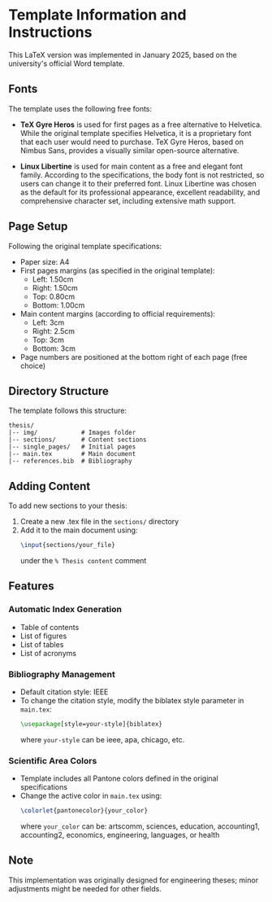 # Template Information and Instructions

This LaTeX version was implemented in January 2025, based on the university's official Word template.

## Fonts

The template uses the following free fonts:

* **TeX Gyre Heros** is used for first pages as a free alternative to Helvetica. While the original template specifies Helvetica, it is a proprietary font that each user would need to purchase. TeX Gyre Heros, based on Nimbus Sans, provides a visually similar open-source alternative.

* **Linux Libertine** is used for main content as a free and elegant font family. According to the specifications, the body font is not restricted, so users can change it to their preferred font. Linux Libertine was chosen as the default for its professional appearance, excellent readability, and comprehensive character set, including extensive math support.

## Page Setup

Following the original template specifications:

* Paper size: A4
* First pages margins (as specified in the original template):
  * Left: 1.50cm
  * Right: 1.50cm
  * Top: 0.80cm
  * Bottom: 1.00cm
* Main content margins (according to official requirements):
  * Left: 3cm
  * Right: 2.5cm
  * Top: 3cm
  * Bottom: 3cm
* Page numbers are positioned at the bottom right of each page (free choice)

## Directory Structure

The template follows this structure:

```
thesis/
|-- img/            # Images folder
|-- sections/       # Content sections
|-- single_pages/   # Initial pages
|-- main.tex        # Main document
|-- references.bib  # Bibliography
```

## Adding Content

To add new sections to your thesis:

1. Create a new .tex file in the `sections/` directory
2. Add it to the main document using:
   ```tex
   \input{sections/your_file}
   ```
   under the `% Thesis content` comment

## Features

### Automatic Index Generation

* Table of contents
* List of figures
* List of tables
* List of acronyms

### Bibliography Management

* Default citation style: IEEE
* To change the citation style, modify the biblatex style parameter in `main.tex`:
  ```tex
  \usepackage[style=your-style]{biblatex}
  ```
  where `your-style` can be ieee, apa, chicago, etc.

### Scientific Area Colors

* Template includes all Pantone colors defined in the original specifications
* Change the active color in `main.tex` using:
  ```tex
  \colorlet{pantonecolor}{your_color}
  ```
  where `your_color` can be: artscomm, sciences, education, accounting1, accounting2, economics, engineering, languages, or health

## Note

This implementation was originally designed for engineering theses; minor adjustments might be needed for other fields.